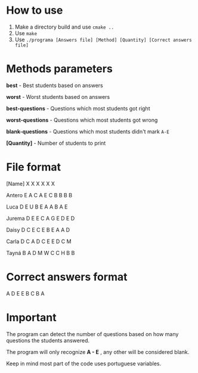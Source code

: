 # How to use
1. Make a directory build and use `cmake ..`
2. Use `make`
3. Use `./programa [Answers file] [Method] [Quantity] [Correct answers file]`

# Methods parameters
**best** - Best students based on answers

**worst** - Worst students based on answers

**best-questions** - Questions which most students got right

**worst-questions** - Questions which most students got wrong

**blank-questions** - Questions which most students didn't mark `A-E`

**[Quantity]** - Number of students to print

# File format
[Name] X X X X X X

Antero E A C A E C B B B B

Luca D E U B E A A B A E

Jurema D E E C A G E D E D

Daisy D C E C E B E A A D

Carla D C A D C E E D C M

Tayná B A D M W C C H B B

# Correct answers format
A D E E B C B A

# Important
The program can detect the number of questions based on how many questions the students answered.

The program will only recognize **A - E** , any other will be considered blank.

Keep in mind most part of the code uses portuguese variables.
